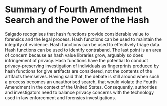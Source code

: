 # Summary of Fourth Amendment Search and the Power of the Hash

Salgado recognises that hash functions provide considerable value to forensics and the legal process.
Hash functions can be used to maintain the integrity of evidence.
Hash functions can be used to effectively triage data.
Hash functions can be used to identify contraband.
The last point is an area of concern because as hash value libraries grow, arguably so does infringement of privacy.
Hash functions have the potential to conduct privacy-preserving investigation of individuals as fingerprints produced by hash functions for give artifacts are considered, not the contents of the artifacts themselves.
Having said that, the debate is still around when such a process becomes an unauthorised search, that would violate the Fourth Amendment in the context of the United States.
Consequently, authorities and investigators need to balance privacy concerns with the technology used in law enforcement and forensics investigations.

